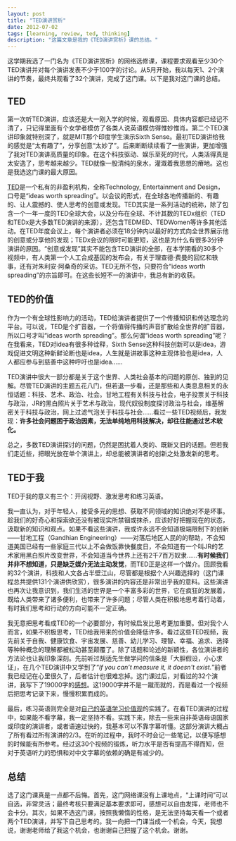 ```yaml
---
layout: post
title: "TED演讲赏析"
date: 2012-07-02
tags: [learning, review, ted, thinking]
description: "这篇文章是我的《TED演讲赏析》课的总结。"
---
```


这学期我选了一门名为《TED演讲赏析》的网络选修课，课程要求观看至少30个TED演讲并对每个演讲发表不少于100字的讨论。从5月开始，我以每天1、2个演讲的节奏，最终共观看了32个演讲，完成了这门课。以下是我对这门课的总结。

## TED

第一次听TED演讲，应该还是大一刚入学的时候，观看原因、具体内容都已经记不清了，只记得里面有个女学者模仿了各类人说英语模仿得惟妙惟肖。第二个TED演讲印象就特别深了，就是MIT那个印度学生演示Sixth Sense。最初TED演讲给我的感觉是“太有趣了”，分享创意“太妙了”。后来断断续续看了一些演讲，更加增强了我对TED演讲高质量的印象。在这个科技驱动、娱乐至死的时代，人类活得真是太安逸了，思考越来越少。TED就像一股清纯的泉水，灌溉着我思想的瘠地。这也是我选这门课的最大原因。

[TED][ted_wiki]是一个私有的非盈利机构，全称Technology, Entertainment and Design，口号是“ideas worth spreading”。以会议的形式，在全球各地传播新的、有趣的、让人震撼的、使人思考的创意或发现。TED其实是一系列活动的统称，除了包含一个一年一度的TED全球大会，以及分布在全球、不计其数的TEDx组织（TED和TEDx是大多数TED演讲的来源），还包含TEDMED、TEDWomen等许多其他活动。在TED年度会议上，每个演讲者必须在18分钟内以最好的方式向全世界展示他的创意或分享他的发现；TEDx会议的限时可能更短，这也是为什么有很多3分钟演讲的原因。“创意或发现”其实不能包含TED演讲的全部，在本学期看的30多个视频中，有人类第一个人工合成基因的发布会，有关于理查德·费曼的回忆和轶事，还有对朱利安·阿桑奇的采访。TED无所不包，只要符合“ideas worth spreading”的宗旨即可。在这些长短不一的演讲中，我总有新的收获。

## TED的价值

作为一个有全球性影响力的活动，TED给演讲者提供了一个传播知识和传达理念的平台。可以说，TED是个扩音器，一个将值得传播的声音扩散给全世界的扩音器，所以口号才叫“ideas worth spreading”。那么何谓“ideas worth spreading”呢？在我看来，TED对idea有很多种诠释，Sixth Sense这种科技创新可以是idea，游戏促进文明这种新鲜论断也是idea，人生就是讲故事这种主观体验也是idea，人人都应参与到慈善中这种呼吁也是idea……

TED演讲中很大一部分都是关于这个世界、人类社会基本的问题的原创、独到的见解。尽管TED演讲的主题五花八门，但若退一步看，还是那些和人类息息相关的永恒话题：科技、艺术、政治、社会。甘地工程有关科技与社会，电子投票关于科技与政治，JR的黑白照片关于艺术与政治，现代奴役制度探讨政治与社会，维基解密关于科技与政治，网上过滤气泡关于科技与社会……看过一些TED视频后，我发现：**许多社会问题困于政治因素，无法单纯地用科技解决，却往往能通过艺术软化。**

总之，多数TED演讲探讨的问题，仍然是困扰着人类的、既新又旧的话题。但若我们走近些，把眼光放在单个演讲上，却总能被演讲者的创新之处激发新的思考。

## TED于我

TED于我的意义有三个：开阔视野、激发思考和练习英语。

我一直认为，对于年轻人，接受多元的思想、获取不同领域的知识绝对不是坏事。趁我们的好奇心和探索欲还没有被现实所禁锢或抹杀，应该好好把握现在的状态，汲取新的知识和观点。如果不看这些演讲，我或许永远不会知道极端限制下的创新——甘地工程（Gandhian Engineering）——对落后地区人民的的帮助，不会知道美国已经有一些家庭三代以上不会做饭靠快餐度日，不会知道有一个叫JR的艺术家用黑白照片改变世界，不会知道当今世界上还有2千7百万奴隶……**有时候我们并非不想知道，只是缺乏媒介无法主动发觉**，而TED正是这样一个媒介。回顾我看的32个演讲，科技和人文各占半壁江山，尽管都是根据个人兴趣选择的（这门课程总共提供131个演讲供欣赏），很多演讲的内容还是非常出乎我的意料。这些演讲也再次让我意识到，我们生活的世界是一个丰富多彩的世界，它在疯狂的发展着，既给人类带来了诸多便利，也带来了许多问题；尽管人类在积极地思考着行动着，有时我们思考和行动的方向可能不一定正确。

我无意把思考看成TED的一个必要部分，有时候启发比思考更加重要。但对我个人而言，如果不积极思考，TED给我带来的价值会降低许多。看过这些TED视频，我先前关于自我、健康饮食、宇宙发展、慈善、幼儿学习、理智、幸福、追求、选择等种种概念的理解都被松动甚至颠覆了。除了话题和论述的新颖性，各位演讲者的方法论也让我印象深刻。先前听过胡适先生做学问的信条是「大胆假设，小心求证」，在几个TED演讲中又学到了“*If you can’t measure it, it doesn't exist.*”前者我已经记在心里很久了，后者估计也很难忘掉。这门课过后，对看过的32个演讲，我写下了19000字的[感想][review]。这19000字并不是一蹴而就的，而是看过一个视频后把思考记录下来，慢慢积累而成的。

最后，练习英语则完全是对[自己的英语学习价值观][learn_english]的实践了。在看TED演讲的过程中，如果能不看字幕，我一定坚持不看。实践下来，除去一些来自非英语母语国家或印度的演讲者，或者语速过快的，我基本可以不靠字幕听懂。这部分演讲大概占了所有看过所有演讲的2/3。在听的过程中，我时不时会记一些笔记，以便写感想的时候能有所参考。经过这30个视频的锻炼，听力水平是否有提高不得而知，但对于英语听力的恐惧和对中文字幕的依赖的确是有减少的。

## 总结

选了这门课真是一点都不后悔。首先，这门网络课没有上课地点，“上课时间”可以自选，非常灵活；最终考核只要满足基本要求即可，感想可以自由发挥，老师也不会卡分。其次，如果不选这门课，按照我懒惰的性格，是无法坚持每天看一个或者两个TED演讲，并写下自己思考的。我一向把一门课当成一个机会，今天，我想说，谢谢老师给了我这个机会，也谢谢自己把握了这个机会。谢谢。

[ted_wiki]: http://en.wikipedia.org/wiki/TED_(conference)
[review]: /assets/files/TED-Notes.pdf
[learn_english]: http://hackab.it/2012/06/on-learning-english
